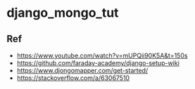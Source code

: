 # django_mongo_tut

## Ref
- https://www.youtube.com/watch?v=mUPQii90K5A&t=150s
- https://github.com/faraday-academy/django-setup-wiki
- https://www.djongomapper.com/get-started/
- https://stackoverflow.com/a/63067510